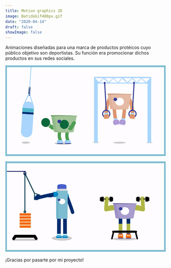 ```yaml
---
title: Motion graphics 2D
image: BatidoGif480px.gif
date: "2020-04-14"
draft: false
showImage: false
---
```


Animaciones diseñadas para una marca de productos protéicos cuyo público objetivo son deportistas. Su función era promocionar dichos productos en sus redes sociales.

![MotionGraphics](/images/ProteinGIF3.gif "ProteinGIF3")

![MotionGraphics](/images/ProteinGIF1.gif "ProteinGIF1")


¡Gracias por pasarte por mi proyecto!
